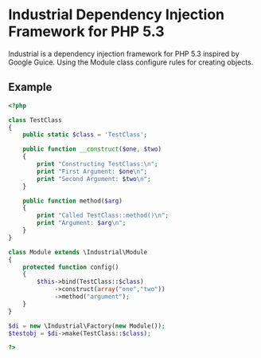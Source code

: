 Industrial Dependency Injection Framework for PHP 5.3
=====================================================
Industrial is a dependency injection framework for PHP 5.3 inspired by Google
Guice. Using the Module class configure rules for creating objects.

Example
-------
```php
<?php

class TestClass
{
    public static $class = 'TestClass';

    public function __construct($one, $two)
    {
        print "Constructing TestClass:\n";
        print "First Argument: $one\n";
        print "Second Argument: $two\n";
    }

    public function method($arg)
    {
        print "Called TestClass::method()\n";
        print "Argument: $arg\n";
    }
}

class Module extends \Industrial\Module
{
    protected function config()
    {
        $this->bind(TestClass::$class)
             ->construct(array("one","two"))
             ->method("argument");
    }
}

$di = new \Industrial\Factory(new Module());
$testobj = $di->make(TestClass::$class);

?>
```
